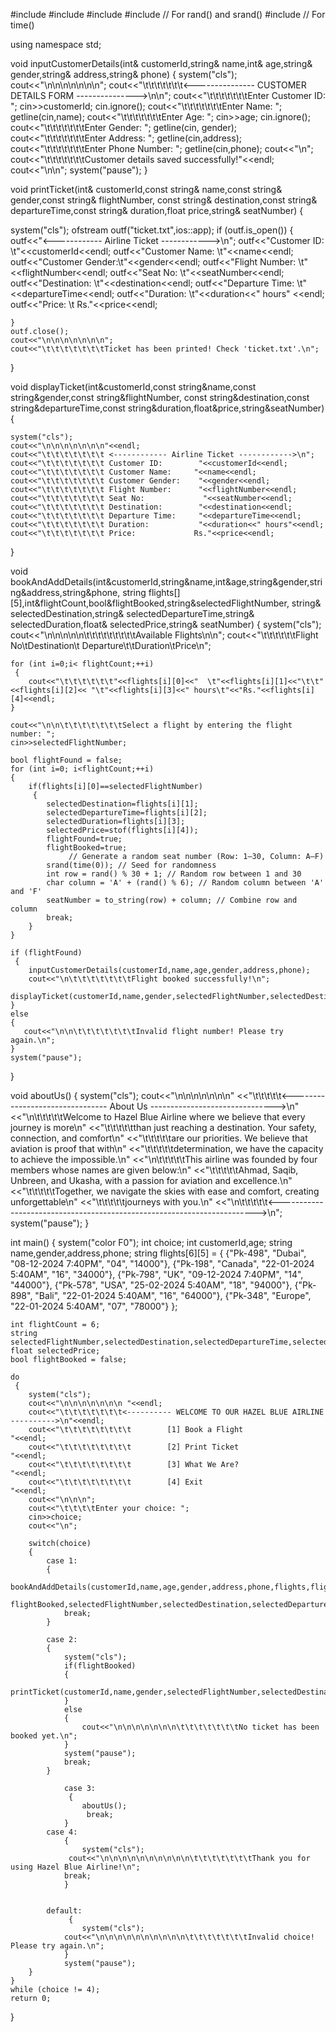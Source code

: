 #include<iostream>
#include<fstream>
#include<string>
#include <cstdlib> // For rand() and srand()
#include <ctime>   // For time()

using namespace std;

void inputCustomerDetails(int& customerId,string& name,int& age,string& gender,string& address,string& phone)
 {
   system("cls");
    cout<<"\n\n\n\n\n\n\n";
    cout<<"\t\t\t\t\t\t\t<--------------- CUSTOMER DETAILS FORM --------------->\n\n";
    cout<<"\t\t\t\t\t\t\tEnter Customer ID: ";
    cin>>customerId;
    cin.ignore();
    cout<<"\t\t\t\t\t\t\tEnter Name: ";
    getline(cin,name);
    cout<<"\t\t\t\t\t\t\tEnter Age: ";
    cin>>age;
    cin.ignore();
    cout<<"\t\t\t\t\t\t\tEnter Gender: ";
    getline(cin, gender);
    cout<<"\t\t\t\t\t\t\tEnter Address: ";
    getline(cin,address);
    cout<<"\t\t\t\t\t\t\tEnter Phone Number: ";
    getline(cin,phone);
    cout<<"\n";
    cout<<"\t\t\t\t\t\t\tCustomer details saved successfully!"<<endl;
    cout<<"\n\n";
    system("pause");
}

void printTicket(int& customerId,const string& name,const string& gender,const string& flightNumber, 
const string& destination,const string& departureTime,const string& duration,float price,string& seatNumber) 
{

  system("cls");
    ofstream outf("ticket.txt",ios::app);
    if (outf.is_open())
	 {
        outf<<"<------------ Airline Ticket ------------>\n";
        outf<<"Customer ID:    \t"<<customerId<<endl;
        outf<<"Customer Name:  \t"<<name<<endl;
        outf<<"Customer Gender:\t"<<gender<<endl;
        outf<<"Flight Number:  \t"<<flightNumber<<endl;
        outf<<"Seat No:        \t"<<seatNumber<<endl;
        outf<<"Destination:    \t"<<destination<<endl;
        outf<<"Departure Time: \t"<<departureTime<<endl;
        outf<<"Duration:       \t"<<duration<<" hours" <<endl;
        outf<<"Price:          \t Rs."<<price<<endl;
        
    }
    outf.close();
    cout<<"\n\n\n\n\n\n\n";
    cout<<"\t\t\t\t\t\t\tTicket has been printed! Check 'ticket.txt'.\n";

}

void displayTicket(int&customerId,const string&name,const string&gender,const string&flightNumber, 
const string&destination,const string&departureTime,const string&duration,float&price,string&seatNumber)
 {

    system("cls");
	cout<<"\n\n\n\n\n\n\n"<<endl;
    cout<<"\t\t\t\t\t\t\t <------------ Airline Ticket ------------>\n";
    cout<<"\t\t\t\t\t\t\t Customer ID:        "<<customerId<<endl;
    cout<<"\t\t\t\t\t\t\t Customer Name:     "<<name<<endl;
    cout<<"\t\t\t\t\t\t\t Customer Gender:    "<<gender<<endl;
    cout<<"\t\t\t\t\t\t\t Flight Number:      "<<flightNumber<<endl;
    cout<<"\t\t\t\t\t\t\t Seat No:             "<<seatNumber<<endl;
    cout<<"\t\t\t\t\t\t\t Destination:        "<<destination<<endl;
    cout<<"\t\t\t\t\t\t\t Departure Time:     "<<departureTime<<endl;
    cout<<"\t\t\t\t\t\t\t Duration:           "<<duration<<" hours"<<endl;
    cout<<"\t\t\t\t\t\t\t Price:             Rs."<<price<<endl;
  
}


void bookAndAddDetails(int&customerId,string&name,int&age,string&gender,string&address,string&phone,
 string flights[][5],int&flightCount,bool&flightBooked,string&selectedFlightNumber, 
 string& selectedDestination,string& selectedDepartureTime,string& selectedDuration,float& selectedPrice,string& seatNumber) 
{
    system("cls");
    cout<<"\n\n\n\n\n\t\t\t\t\t\t\t\t\tAvailable Flights\n\n";
    cout<<"\t\t\t\t\t\tFlight No\tDestination\t  Departure\t\tDuration\tPrice\n";

    for (int i=0;i< flightCount;++i)
	 {
        cout<<"\t\t\t\t\t\t"<<flights[i][0]<<"  \t"<<flights[i][1]<<"\t\t"<<flights[i][2]<< "\t"<<flights[i][3]<<" hours\t"<<"Rs."<<flights[i][4]<<endl;
    }

    cout<<"\n\n\t\t\t\t\t\t\tSelect a flight by entering the flight number: ";
    cin>>selectedFlightNumber;

    bool flightFound = false;
    for (int i=0; i<flightCount;++i) 
	{
        if(flights[i][0]==selectedFlightNumber)
		 {
            selectedDestination=flights[i][1];
            selectedDepartureTime=flights[i][2];
            selectedDuration=flights[i][3];
            selectedPrice=stof(flights[i][4]);
            flightFound=true;
            flightBooked=true;
                 // Generate a random seat number (Row: 1–30, Column: A–F)
            srand(time(0)); // Seed for randomness
            int row = rand() % 30 + 1; // Random row between 1 and 30
            char column = 'A' + (rand() % 6); // Random column between 'A' and 'F'
            seatNumber = to_string(row) + column; // Combine row and column
            break;
        }
    }

    if (flightFound)
	 {
        inputCustomerDetails(customerId,name,age,gender,address,phone);
        cout<<"\n\t\t\t\t\t\t\tFlight booked successfully!\n";
        displayTicket(customerId,name,gender,selectedFlightNumber,selectedDestination,selectedDepartureTime,selectedDuration,selectedPrice,seatNumber);
    } 
	else 
	{
       cout<<"\n\n\t\t\t\t\t\t\tInvalid flight number! Please try again.\n";
    }
    system("pause");
  }

void aboutUs()
 {
    system("cls");
    cout<<"\n\n\n\n\n\n\n"
     <<"\t\t\t\t\t<-------------------------------- About Us ------------------------------->\n"
     <<"\n\t\t\t\t\tWelcome to Hazel Blue Airline where we believe that every journey is more\n"
     <<"\t\t\t\t\tthan just reaching a destination. Your safety, connection, and comfort\n"
     <<"\t\t\t\t\tare our priorities. We believe that aviation is proof that with\n"
     <<"\t\t\t\t\tdetermination, we have the capacity to achieve the impossible.\n"
     <<"\n\t\t\t\t\tThis airline was founded by four members whose names are given below:\n"
     <<"\t\t\t\t\tAhmad, Saqib, Unbreen, and Ukasha, with a passion for aviation and excellence.\n"
     <<"\t\t\t\t\tTogether, we navigate the skies with ease and comfort, creating unforgettable\n"
     <<"\t\t\t\t\tjourneys with you.\n"
     <<"\n\t\t\t\t\t<------------------------------------------------------------------------>\n";
       system("pause");
    }

int main() 
{
    system("color F0");
    int choice;
    int customerId,age;
    string name,gender,address,phone;
    string flights[6][5] = {
        {"Pk-498", "Dubai", "08-12-2024 7:40PM", "04", "14000"},
        {"Pk-198", "Canada", "22-01-2024 5:40AM", "16", "34000"},
        {"Pk-798", "UK", "09-12-2024 7:40PM", "14", "44000"},
        {"Pk-578", "USA", "25-02-2024 5:40AM", "18", "94000"},
        {"Pk-898", "Bali", "22-01-2024 5:40AM", "16", "64000"},
        {"Pk-348", "Europe", "22-01-2024 5:40AM", "07", "78000"}
    };
    
    int flightCount = 6;
    string selectedFlightNumber,selectedDestination,selectedDepartureTime,selectedDuration,seatNumber;
    float selectedPrice;
    bool flightBooked = false;
    
    do
	 {
        system("cls");
        cout<<"\n\n\n\n\n\n\n "<<endl;
        cout<<"\t\t\t\t\t\t\t<---------- WELCOME TO OUR HAZEL BLUE AIRLINE ---------->\n"<<endl;
        cout<<"\t\t\t\t\t\t\t\t        [1] Book a Flight                      "<<endl;
        cout<<"\t\t\t\t\t\t\t\t        [2] Print Ticket                       "<<endl;
        cout<<"\t\t\t\t\t\t\t\t        [3] What We Are?                       "<<endl;
        cout<<"\t\t\t\t\t\t\t\t        [4] Exit                               "<<endl;
        cout<<"\n\n\n";
        cout<<"\t\t\t\tEnter your choice: ";
        cin>>choice;
        cout<<"\n";

        switch(choice) 
		{
            case 1:
			{
				 bookAndAddDetails(customerId,name,age,gender,address,phone,flights,flightCount, 
				 flightBooked,selectedFlightNumber,selectedDestination,selectedDepartureTime,selectedDuration,selectedPrice,seatNumber);
                break;
			}
			
            case 2:
			{
            	system("cls");
				if(flightBooked) 
				{
                    printTicket(customerId,name,gender,selectedFlightNumber,selectedDestination,selectedDepartureTime,selectedDuration,selectedPrice,seatNumber);
                } 
				else 
				{
                    cout<<"\n\n\n\n\n\n\n\t\t\t\t\t\t\tNo ticket has been booked yet.\n";
                }
                system("pause");
                break;
			}
                
                case 3:
       	         {
       		        aboutUs();
            	     break;
				}
            case 4:
            	{
            		system("cls");
            	 cout<<"\n\n\n\n\n\n\n\n\n\n\t\t\t\t\t\t\tThank you for using Hazel Blue Airline!\n";
                break;
				}
				
                
            default:
                 {
                 	system("cls");
        	    cout<<"\n\n\n\n\n\n\n\n\n\n\t\t\t\t\t\t\tInvalid choice! Please try again.\n";
	          	}
                system("pause");
        }
    } 
	while (choice != 4);
    return 0;
}
